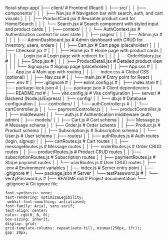 floral-shop-app/
├── client/                          # Frontend (React)
│   ├── src/
│   │   ├── components/
│   │   │   ├── Nav.jsx             # Navigation bar with search, auth, and cart visuals
│   │   │   ├── ProductCard.jsx     # Reusable product card for Home/Search
│   │   │   └── Search.jsx          # Search component with styled input and product cards
│   │   ├── context/
│   │   │   └── AuthContext.jsx     # Authentication context for user state
│   │   ├── pages/
│   │   │   ├── Admin.jsx           # 
│   │   │   ├── AdminDashboard.jsx  # Admin dashboard with CRUD for inventory, users, orders
│   │   │   ├── Cart.jsx            # Cart page (placeholder)
│   │   │   ├── Checkout.jsx        #
│   │   │   ├── Home.jsx            # Home page with product cards
│   │   │   ├── Login.jsx           # Login page with redirect fix
│   │   │   ├── OrderHistory.jsx    # 
│   │   │   ├── Shop.jsx    # 
│   │   │   ├── ProductDetail.jsx   # Detailed product view
│   │   │   └── Signup.jsx          # Signup page (placeholder)
│   │   ├── App.css                 # 
│   │   ├── App.jsx                 # Main app with routing
│   │   ├── index.css               # Global CSS (optional)
│   │   ├── Nav.css                 # 
│   │   └── main.jsx                # Entry point for React
│   ├── .env                        # 
│   ├── .gitignore                  # 
│   ├── eslint.config.js            # 
│   ├── index.html                  # 
│   ├── package-lock.json           # 
│   ├── package.json                # Client dependencies
│   ├── README.md                   # 
│   └── vite.config.js              # Vite configuration
├── server/                         # Backend (Node.js/Express)
│   ├── config/
│   │   └── db.js                   # Database configuration
│   ├── controllers/
│   │   └── authController.js       # 
│   │   └── cartController.js 
│   │   └── paymentController.js 
│   │   └── productController.js 
│   ├── middleware/
│   │   └── auth.js                 # Authentication middleware (auth, admin)
│   ├── models/
│   │   ├── Cart.js                 # Cart schema
│   │   ├── Message.js              # Message schema
│   │   ├── Order.js                # Order schema
│   │   ├── Product.js              # Product schema
│   │   ├── Subscription.js         # Subscription schema
│   │   └── User.js                 # User schema
│   ├── routes/
│   │   ├── authRoutes.js           # Auth routes (login, signup)
│   │   ├── cartRoutes.js           # Cart routes
│   │   ├── messageRoutes.js        # Message routes
│   │   ├── orderRoutes.js          # Order CRUD routes
│   │   ├── productRoutes.js        # Product CRUD routes
│   │   ├── subscriptionRoutes.js   # Subscription routes
│   │   ├── paymentRoutes.js        # Stripe payment routes
│   │   └── userRoutes.js           # User CRUD routes
│   ├── .env                        # Environment variables
│   ├── index.js                    # Server entry point
│   ├── .gitignore                  # 
│   └── package.json                # Server 
│   └── testPassword.js             # 
│   └── verifyPassword.js           # 
├── README.md                       # Project documentation
└── .gitignore                      # Git ignore file

    font-synthesis: none;
    text-rendering: optimizeLegibility;
    -webkit-font-smoothing: antialiased;
    font-family: Arial, sans-serif;
    text-align: center;
    color: rgb(0, 0, 0);
    box-sizing: inherit;
    display: grid;
    grid-template-columns: repeat(auto-fill, minmax(250px, 1fr));
    gap: 20px;